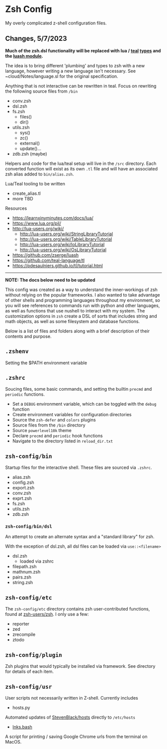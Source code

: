 # Zsh Config

My overly complicated z-shell configuration files. 

## Changes, 5/7/2023

**Much of the zsh.dsl functionality will be replaced with lua / [teal](https://github.com/teal-language/tl) [types](https://pdesaulniers.github.io/tl/tutorial) and the [luash module](https://github.com/zserge/luash).** 

The idea is to bring different 'plumbing' and types to zsh with a new language, however writing a new language isn't necessary. See ~cloud/Notes/language.sl for the original specification.

Anything that is not interactive can be rewritten in teal. Focus on rewriting the following source files from `/bin`

- conv.zsh
- dsl.zsh
- fs.zsh 
  - files()
  - dir()
- utils.zsh
  - sys()
  - zc()
  - external()
  - update()...
- zdb.zsh (maybe)

Helpers and code for the lua/teal setup will live in the `/src` directory. Each converted function will exist as its own `.tl` file and will have an associated zsh alias added to `bin/alias.zsh`.

Lua/Teal tooling to be written

- create_alias.tl
- more TBD

Resources

- <https://learnxinyminutes.com/docs/lua/>
- <https://www.lua.org/pil/>
- <http://lua-users.org/wiki/>
  - <http://lua-users.org/wiki/StringLibraryTutorial>
  - <http://lua-users.org/wiki/TableLibraryTutorial>
  - <http://lua-users.org/wiki/IoLibraryTutorial>
  - <http://lua-users.org/wiki/OsLibraryTutorial>
- <https://github.com/zserge/luash>
- <https://github.com/teal-language/tl>
- <https://pdesaulniers.github.io/tl/tutorial.html>

---

**NOTE: The docs below need to be updated**

This config was created as a way to understand the inner-workings of zsh without relying on the popular frameworks. I also wanted to take advantage of other shells and programming languages throughout my environment, so you will see references to commands run with python and other languages, as well as functions that use nushell to interact with my system. The customization options in `zsh` create a DSL of sorts that includes string and math objects, as well as some filesystem and database functions.

Below is a list of files and folders along with a brief description of their contents and purpose. 

## `.zshenv`

Setting the $PATH environment variable 

## `.zshrc`

Soucing files, some basic commands, and setting the builtin `precmd` and `periodic` functions. 

- Set a `DEBUG` environment variable, which can be toggled with the `debug` function
- Create environment variables for configuration directories
- Source the `zsh-defer` and `colors` plugins
- Source files from the `/bin` directory
- Source `powerlevel10k` theme
- Declare `precmd` and `periodic` hook functions
- Navigate to the directory listed in `reload_dir.txt`

## `zsh-config/bin`

Startup files for the interactive shell. These files are sourced via `.zshrc`. 

- alias.zsh
- config.zsh
- export.zsh
- conv.zsh
- exprt.zsh
- fs.zsh
- utils.zsh
- zdb.zsh

### `zsh-config/bin/dsl`

An attempt to create an alternate syntax and a "standard library" for zsh. 

With the exception of dsl.zsh, all dsl files can be loaded via `use::<filename>`

- dsl.zsh
  - loaded via zshrc
- filepath.zsh
- mathnum.zsh
- pairs.zsh
- string.zsh

## `zsh-config/etc`

The `zsh-config/etc` directory contains zsh user-contributed functions, found at [zsh-users/zsh](https://github.com/zsh-users/zsh). I only use a few:

- reporter
- zed
- zrecompile
- ztodo

## `zsh-config/plugin`

Zsh plugins that would typically be installed via framework. See directory for details of each item. 

## `zsh-config/usr`

User scripts not necessarily written in Z-shell. Currently includes

- hosts.py

Automated updates of [StevenBlack/hosts](https://github.com/StevenBlack/hosts) directly to `/etc/hosts`

- [lnks.bash](https://github.com/unforswearing/lnks)

A script for printing / saving Google Chrome urls from the terminal on MacOS. 
